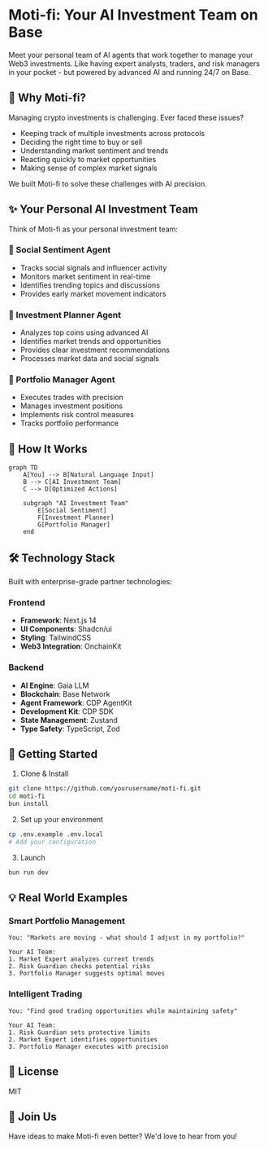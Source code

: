 # Moti-fi: Your AI Investment Team on Base

Meet your personal team of AI agents that work together to manage your Web3 investments. Like having expert analysts, traders, and risk managers in your pocket - but powered by advanced AI and running 24/7 on Base.

## 🤔 Why Moti-fi?

Managing crypto investments is challenging. Ever faced these issues?

-   Keeping track of multiple investments across protocols
-   Deciding the right time to buy or sell
-   Understanding market sentiment and trends
-   Reacting quickly to market opportunities
-   Making sense of complex market signals

We built Moti-fi to solve these challenges with AI precision.

## ✨ Your Personal AI Investment Team

Think of Moti-fi as your personal investment team:

### 🧠 Social Sentiment Agent

-   Tracks social signals and influencer activity
-   Monitors market sentiment in real-time
-   Identifies trending topics and discussions
-   Provides early market movement indicators

### 🧠 Investment Planner Agent

-   Analyzes top coins using advanced AI
-   Identifies market trends and opportunities
-   Provides clear investment recommendations
-   Processes market data and social signals

### 💼 Portfolio Manager Agent

-   Executes trades with precision
-   Manages investment positions
-   Implements risk control measures
-   Tracks portfolio performance

## 🎯 How It Works

```mermaid
graph TD
    A[You] --> B[Natural Language Input]
    B --> C[AI Investment Team]
    C --> D[Optimized Actions]

    subgraph "AI Investment Team"
        E[Social Sentiment]
        F[Investment Planner]
        G[Portfolio Manager]
    end
```

## 🛠️ Technology Stack

Built with enterprise-grade partner technologies:

### Frontend

-   **Framework**: Next.js 14
-   **UI Components**: Shadcn/ui
-   **Styling**: TailwindCSS
-   **Web3 Integration**: OnchainKit

### Backend

-   **AI Engine**: Gaia LLM
-   **Blockchain**: Base Network
-   **Agent Framework**: CDP AgentKit
-   **Development Kit**: CDP SDK
-   **State Management**: Zustand
-   **Type Safety**: TypeScript, Zod

## 🚀 Getting Started

1. Clone & Install

```bash
git clone https://github.com/yourusername/moti-fi.git
cd moti-fi
bun install
```

2. Set up your environment

```bash
cp .env.example .env.local
# Add your configuration
```

3. Launch

```bash
bun run dev
```

## 💡 Real World Examples

### Smart Portfolio Management

```text
You: "Markets are moving - what should I adjust in my portfolio?"

Your AI Team:
1. Market Expert analyzes current trends
2. Risk Guardian checks potential risks
3. Portfolio Manager suggests optimal moves
```

### Intelligent Trading

```text
You: "Find good trading opportunities while maintaining safety"

Your AI Team:
1. Risk Guardian sets protective limits
2. Market Expert identifies opportunities
3. Portfolio Manager executes with precision
```

## 📄 License

MIT

## 🤝 Join Us

Have ideas to make Moti-fi even better? We'd love to hear from you!
